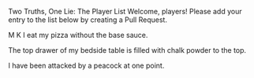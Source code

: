 Two Truths, One Lie: The Player List
Welcome, players! Please add your entry to the list below by creating a Pull Request.

<!--

Sameer (Example)
I have climbed Mount Fuji.

I once won a hot-dog eating contest.

I can speak fluent Klingon.

-->

<!-- ⬇️ COPY THE TEMPLATE BELOW THIS LINE ⬇️ -->

M K
I eat my pizza without the base sauce.

The top drawer of my bedside table is filled with chalk powder to the top.

I have been attacked by a peacock at one point.
